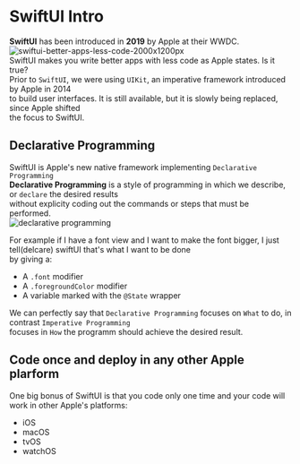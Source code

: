 # SwiftUI Intro
**SwiftUI** has been introduced in **2019** by Apple at their WWDC.<br>
![swiftui-better-apps-less-code-2000x1200px](https://github.com/danielurra/SwiftUI-Intro/assets/51704179/e41a9ae7-d9a5-48b0-87c0-952973d8af91)<br>
SwiftUI makes you write better apps with less code as Apple states. Is it true?<br>
Prior to `SwiftUI`, we were using `UIKit`, an imperative framework introduced by Apple in 2014<br>
to build user interfaces. It is still available, but it is slowly being replaced, since Apple shifted<br>
the focus to SwiftUI.<br>
## Declarative Programming
SwiftUI is Apple's new native framework implementing `Declarative Programming`<br>
**Declarative Programming** is a style of programming in which we describe, or `declare` the desired results<br>
without explicity coding out the commands or steps that must be performed.<br>
![declarative programming](https://github.com/danielurra/SwiftUI-Intro/assets/51704179/67346e11-324b-4916-9dac-e9b138784de4)

For example if I have a font view and I want to make the font bigger, I just tell(delcare) swiftUI that's what I want to be done<br>
by giving a:
* A `.font` modifier
* A `.foregroundColor` modifier
* A variable marked with the `@State` wrapper

We can perfectly say that `Declarative Programming` focuses on `What` to do, in contrast `Imperative Programming`<br>
focuses in `How` the programm should achieve the desired result.
## Code once and deploy in any other Apple plarform
One big bonus of SwiftUI is that you code only one time and your code will work in other Apple's platforms:<br>
* iOS
* macOS
* tvOS
* watchOS

